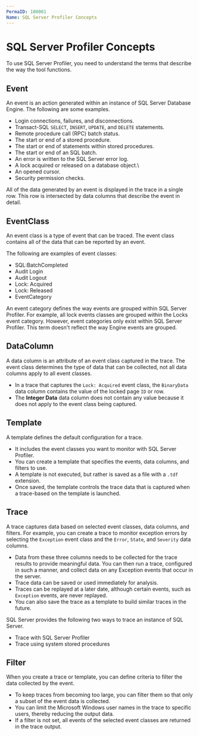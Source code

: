 ```yaml
---
PermaID: 100001
Name: SQL Server Profiler Concepts
---
```


# SQL Server Profiler Concepts

To use SQL Server Profiler, you need to understand the terms that describe the way the tool functions.

## Event

An event is an action generated within an instance of SQL Server Database Engine. The following are some examples.

 - Login connections, failures, and disconnections.
 - Transact-SQL `SELECT`, `INSERT`, `UPDATE`, and `DELETE` statements.
 - Remote procedure call (RPC) batch status.
 - The start or end of a stored procedure.
 - The start or end of statements within stored procedures.
 - The start or end of an SQL batch.
 - An error is written to the SQL Server error log.
 - A lock acquired or released on a database object.\
 - An opened cursor.
 - Security permission checks.

All of the data generated by an event is displayed in the trace in a single row. This row is intersected by data columns that describe the event in detail.

## EventClass

An event class is a type of event that can be traced. The event class contains all of the data that can be reported by an event. 

The following are examples of event classes:

 - SQL:BatchCompleted
 - Audit Login
 - Audit Logout
 - Lock: Acquired
 - Lock: Released
 - EventCategory

An event category defines the way events are grouped within SQL Server Profiler. For example, all lock events classes are grouped within the Locks event category. However, event categories only exist within SQL Server Profiler. This term doesn't reflect the way Engine events are grouped.

## DataColumn

A data column is an attribute of an event class captured in the trace. The event class determines the type of data that can be collected, not all data columns apply to all event classes. 

 - In a trace that captures the `Lock: Acquired` event class, the `BinaryData` data column contains the value of the locked page `ID` or row. 
 - The **Integer Data** data column does not contain any value because it does not apply to the event class being captured.

## Template

A template defines the default configuration for a trace. 

 - It includes the event classes you want to monitor with SQL Server Profiler. 
 - You can create a template that specifies the events, data columns, and filters to use. 
 - A template is not executed, but rather is saved as a file with a `.tdf` extension. 
 - Once saved, the template controls the trace data that is captured when a trace-based on the template is launched.

## Trace

A trace captures data based on selected event classes, data columns, and filters. For example, you can create a trace to monitor exception errors by selecting the `Exception` event class and the `Error`, `State`, and `Severity` data columns. 

 - Data from these three columns needs to be collected for the trace results to provide meaningful data. You can then run a trace, configured in such a manner, and collect data on any Exception events that occur in the server. 
 - Trace data can be saved or used immediately for analysis. 
 - Traces can be replayed at a later date, although certain events, such as `Exception` events, are never replayed. 
 - You can also save the trace as a template to build similar traces in the future.

SQL Server provides the following two ways to trace an instance of SQL Server. 

 - Trace with SQL Server Profiler
 - Trace using system stored procedures

## Filter

When you create a trace or template, you can define criteria to filter the data collected by the event. 

 - To keep traces from becoming too large, you can filter them so that only a subset of the event data is collected. 
 - You can limit the Microsoft Windows user names in the trace to specific users, thereby reducing the output data.
 - If a filter is not set, all events of the selected event classes are returned in the trace output.

